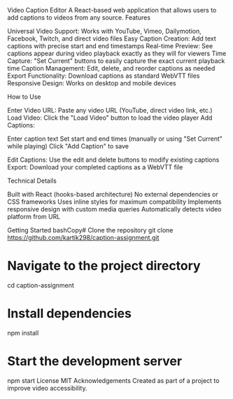 Video Caption Editor
A React-based web application that allows users to add captions to videos from any source.
Features

Universal Video Support: Works with YouTube, Vimeo, Dailymotion, Facebook, Twitch, and direct video files
Easy Caption Creation: Add text captions with precise start and end timestamps
Real-time Preview: See captions appear during video playback exactly as they will for viewers
Time Capture: "Set Current" buttons to easily capture the exact current playback time
Caption Management: Edit, delete, and reorder captions as needed
Export Functionality: Download captions as standard WebVTT files
Responsive Design: Works on desktop and mobile devices

How to Use

Enter Video URL: Paste any video URL (YouTube, direct video link, etc.)
Load Video: Click the "Load Video" button to load the video player
Add Captions:

Enter caption text
Set start and end times (manually or using "Set Current" while playing)
Click "Add Caption" to save


Edit Captions: Use the edit and delete buttons to modify existing captions
Export: Download your completed captions as a WebVTT file

Technical Details

Built with React (hooks-based architecture)
No external dependencies or CSS frameworks
Uses inline styles for maximum compatibility
Implements responsive design with custom media queries
Automatically detects video platform from URL

Getting Started
bashCopy# Clone the repository
git clone https://github.com/kartik298/caption-assignment.git

# Navigate to the project directory
cd caption-assignment

# Install dependencies
npm install

# Start the development server
npm start
License
MIT
Acknowledgements
Created as part of a project to improve video accessibility.

